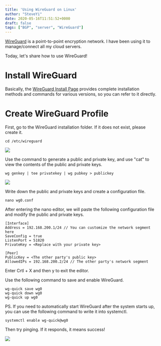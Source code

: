 ```yaml
---
title: 'Using WireGuard on Linux'
author: "SteveYi"
date: 2020-05-16T11:51:52+0000
draft: false
tags: ["BGP", "server", "WireGuard"]
---
```


[WireGuard](https://wireguard.com) is a point-to-point encryption network. I have been using it to manage/connect all my cloud servers.

Today, let's share how to use WireGuard!

# Install WireGuard

Basically, the [WireGuard Install Page]((https://www.wireguard.com/install/)) provides complete installation methods and commands for various versions, so you can refer to it directly.

# Create WireGuard Profile

First, go to the WireGuard installation folder. If it does not exist, please create it.

```shell
cd /etc/wireguard
```

![](https://static-a1.steveyi.net/media/blog/2020051611394599.png)

Use the command to generate a public and private key, and use "cat" to view the contents of the public and private keys.

```shell
wg genkey | tee privatekey | wg pubkey > publickey
```

![](https://static-a1.steveyi.net/media/blog/2020051611445527.png)

Write down the public and private keys and create a configuration file.

```shell
nano wg0.conf
```

After entering the nano editor, we will paste the following configuration file and modify the public and private keys.

```
[Interface]
Address = 192.168.200.1/24 // You can customize the network segment here
SaveConfig = true
ListenPort = 51820
PrivateKey = <Replace with your private key>

[Peer]
PublicKey = <The other party's public key>
AllowedIPs = 192.168.200.2/24 // The other party's network segment
```

Enter Crtl + X and then y to exit the editor.

Use the following command to save and enable WireGuard.

```shell
wg-quick save wg0
wg-quick down wg0
wg-quick up wg0
```

PS. If you need to automatically start WireGuard after the system starts up, you can use the following command to write it into systemctl.

```shell
systemctl enable wg-quick@wg0
```

Then try pinging. If it responds, it means success!

![](https://static-a1.steveyi.net/media/blog/2020051612102187.png)
